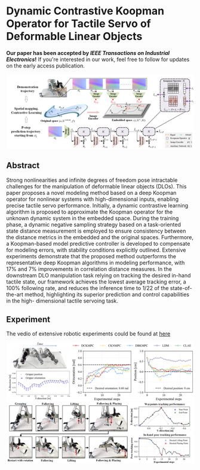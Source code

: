 # Dynamic Contrastive Koopman Operator for Tactile Servo of Deformable Linear Objects

**Our paper has been accepted by _IEEE Transactions on Industrial Electronics_!** 
If you're interested in our work, feel free to follow for updates on the early access publication.

![The proposed framework](pictures/Overview.png)
<!--
## Requirements
The code has been tested under
* Ubuntu 20.04 + NVIDIA GeForce RTX 1080Ti (CUDA 12.2)
* PyTorch 1.12.1

## Environment Setup
### Setup anaconda environment
```
$ conda create --name DCKO python=3.7.6 -y
$ conda activate DCKO
$ pip install -r /path/to/your/requirements.txt
```
-->
## Abstract
Strong nonlinearities and infinite degrees of freedom pose intractable challenges for the manipulation of deformable linear objects (DLOs). This paper proposes a novel modeling method based on a deep Koopman operator for nonlinear systems with high-dimensional inputs, enabling precise tactile servo performance. Initially, a dynamic contrastive learning algorithm is proposed to approximate the Koopman operator for the unknown dynamic system in the embedded space. During the training phase, a dynamic negative sampling strategy based on a task-oriented state distance measurement is employed to ensure consistency between the distance metrics in the embedded and the original spaces. Furthermore, a Koopman-based model predictive controller is developed to compensate for modeling errors, with stability conditions explicitly outlined. Extensive experiments demonstrate that the proposed method  outperforms the representative deep Koopman algorithms in modeling performance, with 17% and 7% improvements in correlation distance measures. In the downstream DLO manipulation task relying on tracking the desired in-hand tactile state, our framework achieves the lowest average tracking error, a 100% following rate, and reduces the inference time to 1/22 of the state-of-the-art method, highlighting its superior prediction and control capabilities in the high- dimensional tactile servoing task.  

## Experiment
The vedio of extensive robotic experiments could be found at [here](https://youtu.be/pHUMUcxe_zc)

![The proposed framework](pictures/hose_following.png)
![The proposed framework](pictures/hose_routing.png)
<!--
## Dataset Preparation

* dataset_DCKO_tactileServo_DLO: Click [here](https://drive.google.com/file/d/18ZH7K1uB_Ob6gg9SgTeLdVKl9XT1iL7-/view?usp=sharing)
-->
